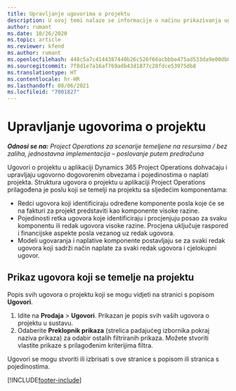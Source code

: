 ```yaml
---
title: Upravljanje ugovorima o projektu
description: U ovoj temi nalaze se informacije o načinu prikazivanja ugovora koji se temelje na projektu.
author: rumant
ms.date: 10/26/2020
ms.topic: article
ms.reviewer: kfend
ms.author: rumant
ms.openlocfilehash: 448c5a7c4144387440b26c526f66acbbbe475ad533da9e00db0eb5d5e86be9e8
ms.sourcegitcommit: 7f8d1e7a16af769adb43d1877c28fdce53975db8
ms.translationtype: HT
ms.contentlocale: hr-HR
ms.lasthandoff: 08/06/2021
ms.locfileid: "7001827"
---
```

# <a name="manage-project-contracts"></a>Upravljanje ugovorima o projektu

_**Odnosi se na:** Project Operations za scenarije temeljene na resursima / bez zaliha, jednostavna implementacija – poslovanje putem predračuna_

Ugovori o projektu u aplikaciji Dynamics 365 Project Operations dohvaćaju i upravljaju ugovorno dogovorenim obvezama i pojedinostima o naplati projekta. Struktura ugovora o projektu u aplikaciji Project Operations prilagođena je poslu koji se temelji na projektu sa sljedećim komponentama:

- Redci ugovora koji identificiraju određene komponente posla koje će se na fakturi za projekt predstaviti kao komponente visoke razine.
- Pojedinosti retka ugovora koje identificiraju i procjenjuju posao za svaku komponentu ili redak ugovora visoke razine. Procjena uključuje raspored i financijske aspekte posla vezanog uz redak ugovora.
- Modeli ugovaranja i naplative komponente postavljaju se za svaki redak ugovora koji sadrži način naplate za svaki redak ugovora i cjelokupni ugovor.

## <a name="view-all-project-based-contracts"></a>Prikaz ugovora koji se temelje na projektu

Popis svih ugovora o projektu koji se mogu vidjeti na stranici s popisom **Ugovori**. 

1. Idite na **Prodaja** > **Ugovori**. Prikazan je popis svih vaših ugovora o projektu u sustavu. 
2. Odaberite **Preklopnik prikaza** (strelica padajućeg izbornika pokraj naziva prikaza) za odabir ostalih filtriranih prikaza. Možete stvoriti vlastite prikaze s prilagođenim kriterijima filtra.

Ugovori se mogu stvoriti ili izbrisati s ove stranice s popisom ili stranica s pojedinostima.


[!INCLUDE[footer-include](../../includes/footer-banner.md)]